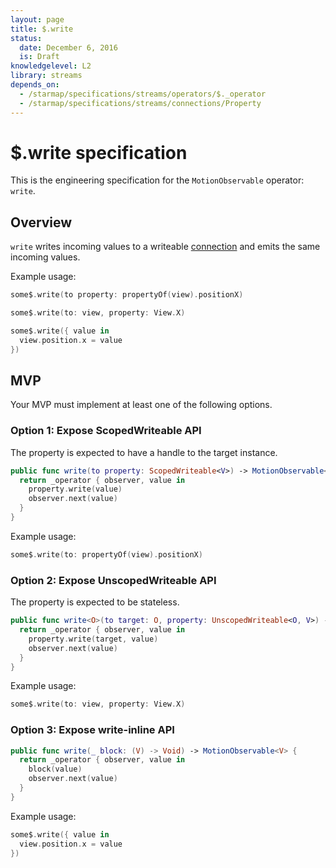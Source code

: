 ```yaml
---
layout: page
title: $.write
status:
  date: December 6, 2016
  is: Draft
knowledgelevel: L2
library: streams
depends_on:
  - /starmap/specifications/streams/operators/$._operator
  - /starmap/specifications/streams/connections/Property
---
```


# $.write specification

This is the engineering specification for the `MotionObservable` operator: `write`.

## Overview

`write` writes incoming values to a writeable [connection](/starmap/specifications/streams/connections/)
and emits the same incoming values.

Example usage:

```swift
some$.write(to property: propertyOf(view).positionX)

some$.write(to: view, property: View.X)

some$.write({ value in
  view.position.x = value
})
```

## MVP

Your MVP must implement at least one of the following options.

### Option 1: Expose ScopedWriteable API

The property is expected to have a handle to the target instance.

```swift
public func write(to property: ScopedWriteable<V>) -> MotionObservable<V> {
  return _operator { observer, value in
    property.write(value)
    observer.next(value)
  }
}
```

Example usage:

```swift
some$.write(to: propertyOf(view).positionX)
```

### Option 2: Expose UnscopedWriteable API

The property is expected to be stateless.

```swift
public func write<O>(to target: O, property: UnscopedWriteable<O, V>) -> MotionObservable<V> {
  return _operator { observer, value in
    property.write(target, value)
    observer.next(value)
  }
}
```

Example usage:

```swift
some$.write(to: view, property: View.X)
```

### Option 3: Expose write-inline API

```swift
public func write(_ block: (V) -> Void) -> MotionObservable<V> {
  return _operator { observer, value in
    block(value)
    observer.next(value)
  }
}
```

Example usage:

```swift
some$.write({ value in
  view.position.x = value
})
```